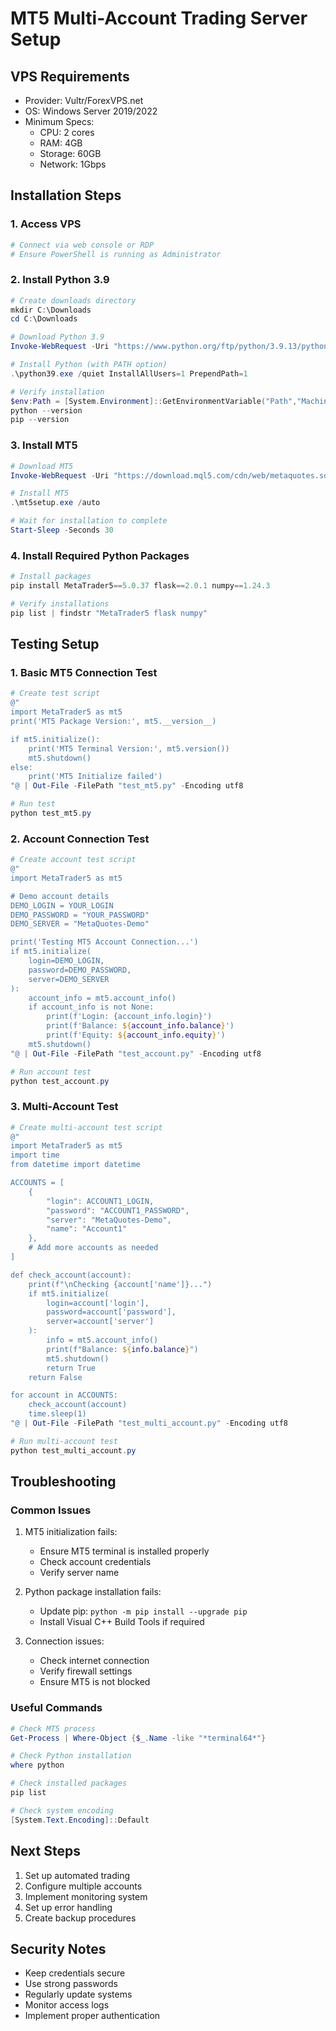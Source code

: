 
# MT5 Multi-Account Trading Server Setup

## VPS Requirements
- Provider: Vultr/ForexVPS.net
- OS: Windows Server 2019/2022
- Minimum Specs:
  - CPU: 2 cores
  - RAM: 4GB
  - Storage: 60GB
  - Network: 1Gbps

## Installation Steps

### 1. Access VPS
```powershell
# Connect via web console or RDP
# Ensure PowerShell is running as Administrator
```

### 2. Install Python 3.9
```powershell
# Create downloads directory
mkdir C:\Downloads
cd C:\Downloads

# Download Python 3.9
Invoke-WebRequest -Uri "https://www.python.org/ftp/python/3.9.13/python-3.9.13-amd64.exe" -OutFile "python39.exe"

# Install Python (with PATH option)
.\python39.exe /quiet InstallAllUsers=1 PrependPath=1

# Verify installation
$env:Path = [System.Environment]::GetEnvironmentVariable("Path","Machine") + ";" + [System.Environment]::GetEnvironmentVariable("Path","User")
python --version
pip --version
```

### 3. Install MT5
```powershell
# Download MT5
Invoke-WebRequest -Uri "https://download.mql5.com/cdn/web/metaquotes.software.corp/mt5/mt5setup.exe" -OutFile "mt5setup.exe"

# Install MT5
.\mt5setup.exe /auto

# Wait for installation to complete
Start-Sleep -Seconds 30
```

### 4. Install Required Python Packages
```powershell
# Install packages
pip install MetaTrader5==5.0.37 flask==2.0.1 numpy==1.24.3

# Verify installations
pip list | findstr "MetaTrader5 flask numpy"
```

## Testing Setup

### 1. Basic MT5 Connection Test
```powershell
# Create test script
@"
import MetaTrader5 as mt5
print('MT5 Package Version:', mt5.__version__)

if mt5.initialize():
    print('MT5 Terminal Version:', mt5.version())
    mt5.shutdown()
else:
    print('MT5 Initialize failed')
"@ | Out-File -FilePath "test_mt5.py" -Encoding utf8

# Run test
python test_mt5.py
```

### 2. Account Connection Test
```powershell
# Create account test script
@"
import MetaTrader5 as mt5

# Demo account details
DEMO_LOGIN = YOUR_LOGIN
DEMO_PASSWORD = "YOUR_PASSWORD"
DEMO_SERVER = "MetaQuotes-Demo"

print('Testing MT5 Account Connection...')
if mt5.initialize(
    login=DEMO_LOGIN,
    password=DEMO_PASSWORD,
    server=DEMO_SERVER
):
    account_info = mt5.account_info()
    if account_info is not None:
        print(f'Login: {account_info.login}')
        print(f'Balance: ${account_info.balance}')
        print(f'Equity: ${account_info.equity}')
    mt5.shutdown()
"@ | Out-File -FilePath "test_account.py" -Encoding utf8

# Run account test
python test_account.py
```

### 3. Multi-Account Test
```powershell
# Create multi-account test script
@"
import MetaTrader5 as mt5
import time
from datetime import datetime

ACCOUNTS = [
    {
        "login": ACCOUNT1_LOGIN,
        "password": "ACCOUNT1_PASSWORD",
        "server": "MetaQuotes-Demo",
        "name": "Account1"
    },
    # Add more accounts as needed
]

def check_account(account):
    print(f"\nChecking {account['name']}...")
    if mt5.initialize(
        login=account['login'],
        password=account['password'],
        server=account['server']
    ):
        info = mt5.account_info()
        print(f"Balance: ${info.balance}")
        mt5.shutdown()
        return True
    return False

for account in ACCOUNTS:
    check_account(account)
    time.sleep(1)
"@ | Out-File -FilePath "test_multi_account.py" -Encoding utf8

# Run multi-account test
python test_multi_account.py
```

## Troubleshooting

### Common Issues
1. MT5 initialization fails:
   - Ensure MT5 terminal is installed properly
   - Check account credentials
   - Verify server name

2. Python package installation fails:
   - Update pip: `python -m pip install --upgrade pip`
   - Install Visual C++ Build Tools if required

3. Connection issues:
   - Check internet connection
   - Verify firewall settings
   - Ensure MT5 is not blocked

### Useful Commands
```powershell
# Check MT5 process
Get-Process | Where-Object {$_.Name -like "*terminal64*"}

# Check Python installation
where python

# Check installed packages
pip list

# Check system encoding
[System.Text.Encoding]::Default
```

## Next Steps
1. Set up automated trading
2. Configure multiple accounts
3. Implement monitoring system
4. Set up error handling
5. Create backup procedures

## Security Notes
- Keep credentials secure
- Use strong passwords
- Regularly update systems
- Monitor access logs
- Implement proper authentication

